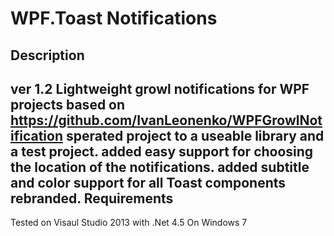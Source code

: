 WPF.Toast Notifications
==============

Description
------
ver 1.2
Lightweight growl notifications for WPF projects based
on https://github.com/IvanLeonenko/WPFGrowlNotification
sperated project to a useable library and a test project.
added easy support for choosing the location of the notifications.
added subtitle and color support for all Toast components rebranded.
Requirements
----------------------------------
Tested on Visaul Studio 2013 with .Net 4.5 On Windows 7

[example]: (https://cloud.githubusercontent.com/assets/14837912/11917527/631fe884-a713-11e5-98ab-e80ffd405b7d.png) ""
